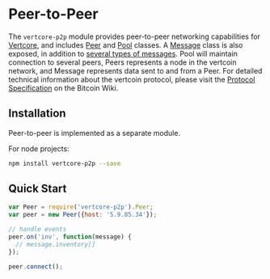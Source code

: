 # Peer-to-Peer
The `vertcore-p2p` module provides peer-to-peer networking capabilities for [Vertcore](https://github.com/vertcoin-project/vertcore), and includes [Peer](peer.md) and [Pool](pool.md) classes. A [Message](messages.md) class is also exposed, in addition to [several types of messages](messages.md). Pool will maintain connection to several peers, Peers represents a node in the vertcoin network, and Message represents data sent to and from a Peer. For detailed technical information about the vertcoin protocol, please visit the [Protocol Specification](https://en.bitcoin.it/wiki/Protocol_specification) on the Bitcoin Wiki.

## Installation
Peer-to-peer is implemented as a separate module.

For node projects:

```bash
npm install vertcore-p2p --save
```

## Quick Start

```javascript
var Peer = require('vertcore-p2p').Peer;
var peer = new Peer({host: '5.9.85.34'});

// handle events
peer.on('inv', function(message) {
  // message.inventory[]
});

peer.connect();
```
